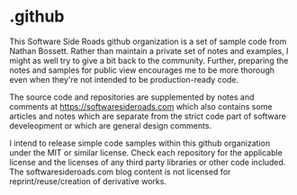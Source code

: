 # .github
This Software Side Roads github organization is a set of sample code from Nathan Bossett.  Rather than maintain a private set of notes and examples, I might as well try to give a bit back to the community.  Further, preparing the notes and samples for public view encourages me to be more thorough even when they're not intended to be production-ready code.

The source code and repositories are supplemented by notes and comments at
https://softwaresideroads.com
which also contains some articles and notes which are separate from the strict code part of software develeopment or which are general design comments.

I intend to release simple code samples within this github organization under the MIT or similar license.  Check each repository for the applicable license and the licenses of any third party libraries or other code included.  The softwaresideroads.com blog content is not licensed for reprint/reuse/creation of derivative works.
